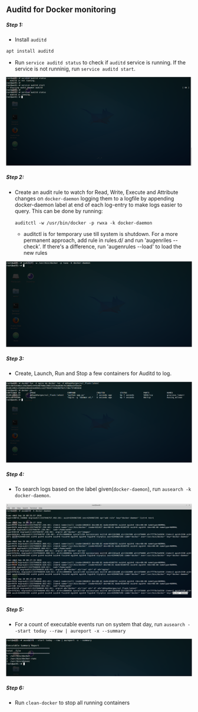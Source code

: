 ## Auditd for Docker monitoring


##### Step 1:

* Install `auditd`

```bash
apt install auditd
```

* Run `service auditd status` to check if `auditd` service is running. If the service is not runninig, run `service auditd start`.


![](img/auditd-1.png)


##### Step 2:

* Create an audit rule to watch for Read, Write, Execute and Attribute changes on `docker-daemon` logging them to a logfile by appending
docker-daemon label at end of each log-entry to make logs easier to query. This can be done by running:
    
    `auditctl -w /usr/bin/docker -p rwxa -k docker-daemon`
    
    * auditctl is for temporary use till system is shutdown. For a more permanent approach, add rule in rules.d/ and run 'augenriles --check'. 
      If there's a difference, run 'augenrules --load' to load the new rules 


![](img/auditd-2.png)


##### Step 3:

* Create, Launch, Run and Stop a few containers for Auditd to log.

![](img/auditd-3.png)

   
##### Step 4:

* To search logs based on the label given(`docker-daemon`), run `ausearch -k docker-daemon`.

![](img/auditd-4.png)

    
##### Step 5:

* For a count of executable events run on system that day, run `ausearch --start today --raw | aureport -x --summary`

![](img/auditd-5.png)

##### Step 6:

* Run `clean-docker` to stop all running containers